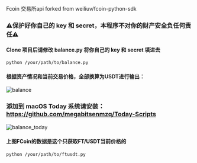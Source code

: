 Fcoin 交易所api forked from weiliuv/fcoin-python-sdk

### ⚠️保护好你自己的 key 和 secret，本程序不对你的财产安全负任何责任⚠️

#### Clone 项目后请修改 balance.py 将你自己的 key 和 secret 填进去
```
python /your/path/to/balance.py
```


#### 根据资产情况和当前交易价格，全部换算为USDT进行输出：
![balance](balance.png)



### 添加到 macOS Today 系统请安装：https://github.com/megabitsenmzq/Today-Scripts
![balance_today](balance_today.png)



#### 上图FCoin的数据是这个只获取FT/USDT当前价格的
```
python /your/path/to/ftusdt.py
```
